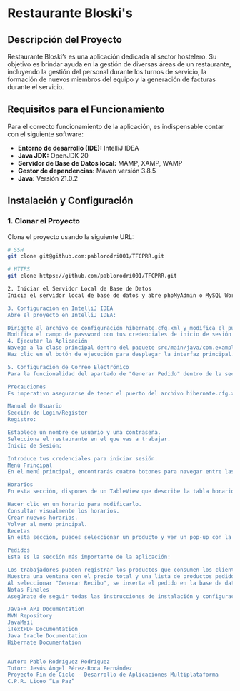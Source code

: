# Restaurante Bloski's 

## Descripción del Proyecto
Restaurante Bloski’s es una aplicación dedicada al sector hostelero. Su objetivo es brindar ayuda en la gestión de diversas áreas de un restaurante, incluyendo la gestión del personal durante los turnos de servicio, la formación de nuevos miembros del equipo y la generación de facturas durante el servicio.

## Requisitos para el Funcionamiento

Para el correcto funcionamiento de la aplicación, es indispensable contar con el siguiente software:
- **Entorno de desarrollo (IDE):** IntelliJ IDEA
- **Java JDK:** OpenJDK 20
- **Servidor de Base de Datos local:** MAMP, XAMP, WAMP
- **Gestor de dependencias:** Maven versión 3.8.5
- **Java:** Versión 21.0.2

## Instalación y Configuración

### 1. Clonar el Proyecto
Clona el proyecto usando la siguiente URL:
```bash
# SSH
git clone git@github.com:pablorodri001/TFCPRR.git

# HTTPS
git clone https://github.com/pablorodri001/TFCPRR.git

2. Iniciar el Servidor Local de Base de Datos
Inicia el servidor local de base de datos y abre phpMyAdmin o MySQL Workbench. Luego, ejecuta el script SQL que se encuentra en la carpeta principal del proyecto llamado Restaurantes_Bloski's.sql.

3. Configuración en IntelliJ IDEA
Abre el proyecto en IntelliJ IDEA:

Dirígete al archivo de configuración hibernate.cfg.xml y modifica el puerto localhost:8889 si tu servidor local usa un puerto diferente.
Modifica el campo de password con tus credenciales de inicio de sesión en el servidor MySQL.
4. Ejecutar la Aplicación
Navega a la clase principal dentro del paquete src/main/java/com.example.MainPackage, llamada Restaurantes_bloski.
Haz clic en el botón de ejecución para desplegar la interfaz principal.

5. Configuración de Correo Electrónico
Para la funcionalidad del apartado de "Generar Pedido" dentro de la sección de pedidos, cambia el correo de destino por el de interés en la clase PedidosController en la línea 223.

Precauciones
Es imperativo asegurarse de tener el puerto del archivo hibernate.cfg.xml bien configurado, de lo contrario, la aplicación no se lanzará.

Manual de Usuario
Sección de Login/Register
Registro:

Establece un nombre de usuario y una contraseña.
Selecciona el restaurante en el que vas a trabajar.
Inicio de Sesión:

Introduce tus credenciales para iniciar sesión.
Menú Principal
En el menú principal, encontrarás cuatro botones para navegar entre las diferentes secciones de la aplicación: Horarios, Pedidos, Recetas y Salir. También hay un carrusel de imágenes de restaurantes.

Horarios
En esta sección, dispones de un TableView que describe la tabla horarios de la base de datos. Puedes:

Hacer clic en un horario para modificarlo.
Consultar visualmente los horarios.
Crear nuevos horarios.
Volver al menú principal.
Recetas
En esta sección, puedes seleccionar un producto y ver un pop-up con la receta del producto. Esto es útil para los empleados para evitar la formación tradicional.

Pedidos
Esta es la sección más importante de la aplicación:

Los trabajadores pueden registrar los productos que consumen los clientes.
Muestra una ventana con el precio total y una lista de productos pedidos.
Al seleccionar "Generar Recibo", se inserta el pedido en la base de datos y se genera una factura que se envía por correo electrónico a la empresa.
Notas Finales
Asegúrate de seguir todas las instrucciones de instalación y configuración cuidadosamente para asegurar el correcto funcionamiento de la aplicación. Para cualquier problema o duda, revisa la documentación adicional en los enlaces de las bibliotecas y herramientas utilizadas:

JavaFX API Documentation
MVN Repository
JavaMail
iTextPDF Documentation
Java Oracle Documentation
Hibernate Documentation


Autor: Pablo Rodríguez Rodríguez
Tutor: Jesús Ángel Pérez-Roca Fernández
Proyecto Fin de Ciclo - Desarrollo de Aplicaciones Multiplataforma
C.P.R. Liceo “La Paz”